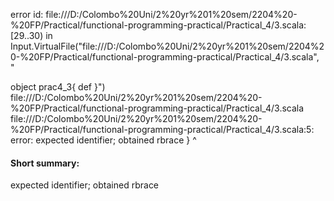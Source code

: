 error id: file:///D:/Colombo%20Uni/2%20yr%201%20sem/2204%20-%20FP/Practical/functional-programming-practical/Practical_4/3.scala:[29..30) in Input.VirtualFile("file:///D:/Colombo%20Uni/2%20yr%201%20sem/2204%20-%20FP/Practical/functional-programming-practical/Practical_4/3.scala", "

object prac4_3{
   def
}")
file:///D:/Colombo%20Uni/2%20yr%201%20sem/2204%20-%20FP/Practical/functional-programming-practical/Practical_4/3.scala
file:///D:/Colombo%20Uni/2%20yr%201%20sem/2204%20-%20FP/Practical/functional-programming-practical/Practical_4/3.scala:5: error: expected identifier; obtained rbrace
}
^
#### Short summary: 

expected identifier; obtained rbrace
